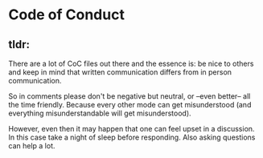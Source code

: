 
# Code of Conduct

## tldr:

There are a lot of CoC files out there and the essence is: be nice to others and keep in mind that written communication differs from in person communication.

So in comments please don't be negative but neutral, or –even better– all the time friendly. Because every other mode can get misunderstood (and everything misunderstandable will get misunderstood).

However, even then it may happen that one can feel upset in a discussion. In this case take a night of sleep before responding. Also asking questions can help a lot.

